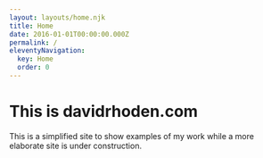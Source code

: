 ```yaml
---
layout: layouts/home.njk
title: Home
date: 2016-01-01T00:00:00.000Z
permalink: /
eleventyNavigation:
  key: Home
  order: 0
---
```

# This is davidrhoden.com

This is a simplified site to show examples of my work while a more elaborate site is under construction.

